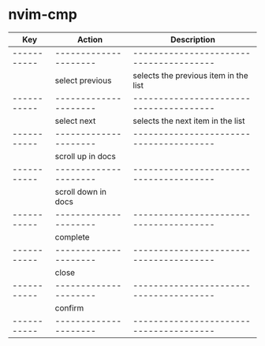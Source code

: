 nvim-cmp
========

| Key       | Action              | Description                           |
|-----------|---------------------|---------------------------------------|
|-----------|---------------------|---------------------------------------|
| <c-p>     | select previous     | selects the previous item in the list |
|-----------|---------------------|---------------------------------------|
| <c-n>     | select next         | selects the next item in the list     |
|-----------|---------------------|---------------------------------------|
| <c-d>     | scroll up in docs   |                                       |
|-----------|---------------------|---------------------------------------|
| <c-f>     | scroll down in docs |                                       |
|-----------|---------------------|---------------------------------------|
| <c-space> | complete            |                                       |
|-----------|---------------------|---------------------------------------|
| <c-e>     | close               |                                       |
|-----------|---------------------|---------------------------------------|
| <CR>      | confirm             |                                       |
|-----------|---------------------|---------------------------------------|
